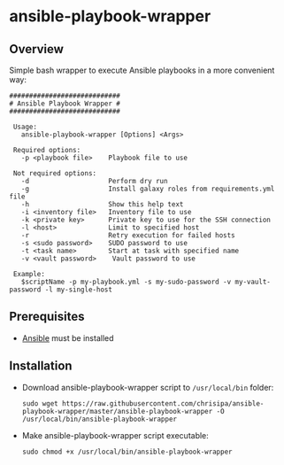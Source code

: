 # ansible-playbook-wrapper

Overview
--------
Simple bash wrapper to execute Ansible playbooks in a more convenient way:
   ```
   ############################
   # Ansible Playbook Wrapper #
   ############################

    Usage:
      ansible-playbook-wrapper [Options] <Args>

    Required options:
      -p <playbook file>    Playbook file to use
  
    Not required options:  
      -d                    Perform dry run
      -g                    Install galaxy roles from requirements.yml file
      -h                    Show this help text
      -i <inventory file>   Inventory file to use
      -k <private key>      Private key to use for the SSH connection
      -l <host>             Limit to specified host
      -r                    Retry execution for failed hosts
      -s <sudo password>    SUDO password to use
      -t <task name>        Start at task with specified name
      -v <vault password>	 Vault password to use

    Example:
      $scriptName -p my-playbook.yml -s my-sudo-password -v my-vault-password -l my-single-host
   ```

Prerequisites
-------------
* [Ansible](https://docs.ansible.com/ansible/2.7/installation_guide/intro_installation.html) must be installed

Installation
------------
* Download ansible-playbook-wrapper script to `/usr/local/bin` folder:

   ```
   sudo wget https://raw.githubusercontent.com/chrisipa/ansible-playbook-wrapper/master/ansible-playbook-wrapper -O /usr/local/bin/ansible-playbook-wrapper
   ```
   
* Make ansible-playbook-wrapper script executable:   

   ```
   sudo chmod +x /usr/local/bin/ansible-playbook-wrapper
   ```
